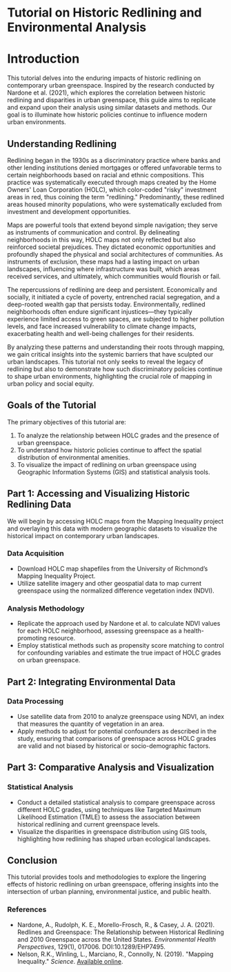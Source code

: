 # Tutorial on Historic Redlining and Environmental Analysis

# Introduction

This tutorial delves into the enduring impacts of historic redlining on contemporary urban greenspace. Inspired by the research conducted by Nardone et al. (2021), which explores the correlation between historic redlining and disparities in urban greenspace, this guide aims to replicate and expand upon their analysis using similar datasets and methods. Our goal is to illuminate how historic policies continue to influence modern urban environments.

## Understanding Redlining

Redlining began in the 1930s as a discriminatory practice where banks and other lending institutions denied mortgages or offered unfavorable terms to certain neighborhoods based on racial and ethnic compositions. This practice was systematically executed through maps created by the Home Owners' Loan Corporation (HOLC), which color-coded "risky" investment areas in red, thus coining the term "redlining." Predominantly, these redlined areas housed minority populations, who were systematically excluded from investment and development opportunities.

Maps are powerful tools that extend beyond simple navigation; they serve as instruments of communication and control. By delineating neighborhoods in this way, HOLC maps not only reflected but also reinforced societal prejudices. They dictated economic opportunities and profoundly shaped the physical and social architectures of communities. As instruments of exclusion, these maps had a lasting impact on urban landscapes, influencing where infrastructure was built, which areas received services, and ultimately, which communities would flourish or fail.

The repercussions of redlining are deep and persistent. Economically and socially, it initiated a cycle of poverty, entrenched racial segregation, and a deep-rooted wealth gap that persists today. Environmentally, redlined neighborhoods often endure significant injustices—they typically experience limited access to green spaces, are subjected to higher pollution levels, and face increased vulnerability to climate change impacts, exacerbating health and well-being challenges for their residents.

By analyzing these patterns and understanding their roots through mapping, we gain critical insights into the systemic barriers that have sculpted our urban landscapes. This tutorial not only seeks to reveal the legacy of redlining but also to demonstrate how such discriminatory policies continue to shape urban environments, highlighting the crucial role of mapping in urban policy and social equity.



## Goals of the Tutorial

The primary objectives of this tutorial are:
1. To analyze the relationship between HOLC grades and the presence of urban greenspace.
2. To understand how historic policies continue to affect the spatial distribution of environmental amenities.
3. To visualize the impact of redlining on urban greenspace using Geographic Information Systems (GIS) and statistical analysis tools.

## Part 1: Accessing and Visualizing Historic Redlining Data

We will begin by accessing HOLC maps from the Mapping Inequality project and overlaying this data with modern geographic datasets to visualize the historical impact on contemporary urban landscapes.

### Data Acquisition
- Download HOLC map shapefiles from the University of Richmond’s Mapping Inequality Project.
- Utilize satellite imagery and other geospatial data to map current greenspace using the normalized difference vegetation index (NDVI).

### Analysis Methodology
- Replicate the approach used by Nardone et al. to calculate NDVI values for each HOLC neighborhood, assessing greenspace as a health-promoting resource.
- Employ statistical methods such as propensity score matching to control for confounding variables and estimate the true impact of HOLC grades on urban greenspace.

## Part 2: Integrating Environmental Data

### Data Processing
- Use satellite data from 2010 to analyze greenspace using NDVI, an index that measures the quantity of vegetation in an area.
- Apply methods to adjust for potential confounders as described in the study, ensuring that comparisons of greenspace across HOLC grades are valid and not biased by historical or socio-demographic factors.

## Part 3: Comparative Analysis and Visualization

### Statistical Analysis
- Conduct a detailed statistical analysis to compare greenspace across different HOLC grades, using techniques like Targeted Maximum Likelihood Estimation (TMLE) to assess the association between historical redlining and current greenspace levels.
- Visualize the disparities in greenspace distribution using GIS tools, highlighting how redlining has shaped urban ecological landscapes.

## Conclusion

This tutorial provides tools and methodologies to explore the lingering effects of historic redlining on urban greenspace, offering insights into the intersection of urban planning, environmental justice, and public health.

### References

- Nardone, A., Rudolph, K. E., Morello-Frosch, R., & Casey, J. A. (2021). Redlines and Greenspace: The Relationship between Historical Redlining and 2010 Greenspace across the United States. *Environmental Health Perspectives*, 129(1), 017006. DOI:10.1289/EHP7495.
- Nelson, R.K., Winling, L., Marciano, R., Connolly, N. (2019). "Mapping Inequality." *Science*. [Available online](https://www.ncbi.nlm.nih.gov/pmc/articles/PMC7839347/pdf/ehp7495.pdf).

